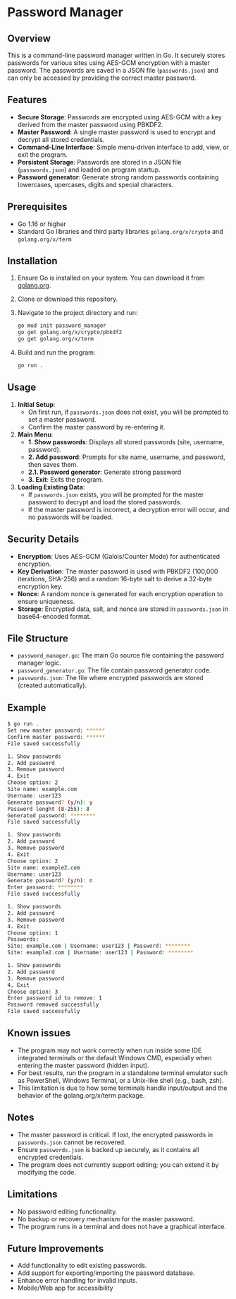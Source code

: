 # Password Manager

## Overview

This is a command-line password manager written in Go. It securely stores passwords for various sites using AES-GCM encryption with a master password. The passwords are saved in a JSON file (`passwords.json`) and can only be accessed by providing the correct master password.

## Features

- **Secure Storage**: Passwords are encrypted using AES-GCM with a key derived from the master password using PBKDF2.
- **Master Password**: A single master password is used to encrypt and decrypt all stored credentials.
- **Command-Line Interface**: Simple menu-driven interface to add, view, or exit the program.
- **Persistent Storage**: Passwords are stored in a JSON file (`passwords.json`) and loaded on program startup.
- **Password generator**: Generate strong random passwords containing lowercases, upercases, digits and special characters.

## Prerequisites

- Go 1.16 or higher
- Standard Go libraries and third party libraries `golang.org/x/crypto` and `golang.org/x/term`

## Installation

1. Ensure Go is installed on your system. You can download it from [golang.org](https://golang.org/).
2. Clone or download this repository.
3. Navigate to the project directory and run:

   ```bash
   go mod init password_manager
   go get golang.org/x/crypto/pbkdf2
   go get golang.org/x/term
   ```

4. Build and run the program:

   ```bash
   go run .
   ```

## Usage

1. **Initial Setup**:
   - On first run, if `passwords.json` does not exist, you will be prompted to set a master password.
   - Confirm the master password by re-entering it.
2. **Main Menu**:
   - **1. Show passwords**: Displays all stored passwords (site, username, password).
   - **2. Add password**: Prompts for site name, username, and password, then saves them.
   - **2.1. Password generator**: Generate strong password
   - **3. Exit**: Exits the program.
3. **Loading Existing Data**:
   - If `passwords.json` exists, you will be prompted for the master password to decrypt and load the stored passwords.
   - If the master password is incorrect, a decryption error will occur, and no passwords will be loaded.

## Security Details

- **Encryption**: Uses AES-GCM (Galois/Counter Mode) for authenticated encryption.
- **Key Derivation**: The master password is used with PBKDF2 (100,000 iterations, SHA-256) and a random 16-byte salt to derive a 32-byte encryption key.
- **Nonce**: A random nonce is generated for each encryption operation to ensure uniqueness.
- **Storage**: Encrypted data, salt, and nonce are stored in `passwords.json` in base64-encoded format.

## File Structure

- `password_manager.go`: The main Go source file containing the password manager logic.
- `password_generator.go`: The file contain password generator code.
- `passwords.json`: The file where encrypted passwords are stored (created automatically).

## Example

```bash
$ go run .
Set new master password: ******
Confirm master password: ******
File saved successfully

1. Show passwords
2. Add password
3. Remove password
4. Exit
Choose option: 2
Site name: example.com
Username: user123
Generate password? (y/n): y
Password lenght (8-255): 8
Generated password: ********
File saved successfully

1. Show passwords
2. Add password
3. Remove password
4. Exit
Choose option: 2
Site name: example2.com
Username: user123
Generate password? (y/n): n
Enter password: ********
File saved successfully

1. Show passwords
2. Add password
3. Remove password
4. Exit
Choose option: 1
Passwords:
Site: example.com | Username: user123 | Password: ********
Site: example2.com | Username: user123 | Password: ********

1. Show passwords
2. Add password
3. Remove password
4. Exit
Choose option: 3
Enter password id to remove: 1
Password removed successfully
File saved successfully
```

## Known issues

- The program may not work correctly when run inside some IDE integrated terminals or the default Windows CMD, especially when entering the master password (hidden input).
- For best results, run the program in a standalone terminal emulator such as PowerShell, Windows Terminal, or a Unix-like shell (e.g., bash, zsh).
- This limitation is due to how some terminals handle input/output and the behavior of the golang.org/x/term package.

## Notes

- The master password is critical. If lost, the encrypted passwords in `passwords.json` cannot be recovered.
- Ensure `passwords.json` is backed up securely, as it contains all encrypted credentials.
- The program does not currently support editing; you can extend it by modifying the code.

## Limitations

- No password editing functionality.
- No backup or recovery mechanism for the master password.
- The program runs in a terminal and does not have a graphical interface.

## Future Improvements

- Add functionality to edit existing passwords.
- Add support for exporting/importing the password database.
- Enhance error handling for invalid inputs.
- Mobile/Web app for accessibility
